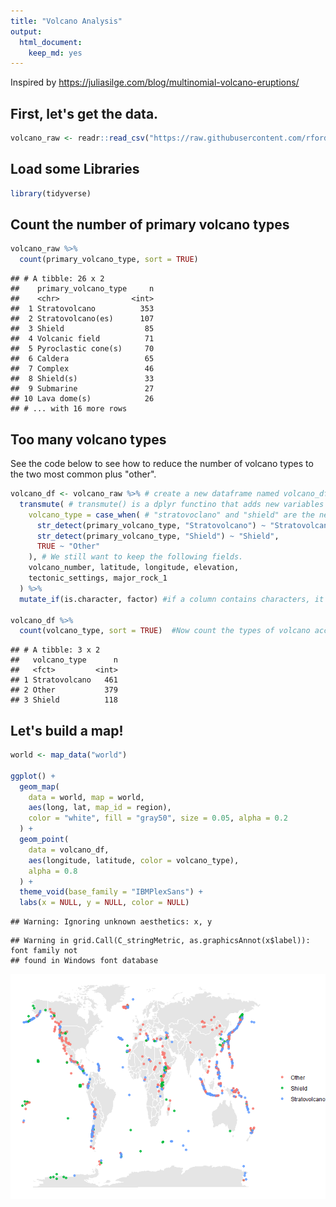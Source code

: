 ```yaml
---
title: "Volcano Analysis"
output: 
  html_document: 
    keep_md: yes
---
```


Inspired by https://juliasilge.com/blog/multinomial-volcano-eruptions/ 

## First, let's get the data.

```r
volcano_raw <- readr::read_csv("https://raw.githubusercontent.com/rfordatascience/tidytuesday/master/data/2020/2020-05-12/volcano.csv")
```

## Load some Libraries

```r
library(tidyverse)
```

## Count the number of primary volcano types

```r
volcano_raw %>%
  count(primary_volcano_type, sort = TRUE)
```

```
## # A tibble: 26 x 2
##    primary_volcano_type     n
##    <chr>                <int>
##  1 Stratovolcano          353
##  2 Stratovolcano(es)      107
##  3 Shield                  85
##  4 Volcanic field          71
##  5 Pyroclastic cone(s)     70
##  6 Caldera                 65
##  7 Complex                 46
##  8 Shield(s)               33
##  9 Submarine               27
## 10 Lava dome(s)            26
## # ... with 16 more rows
```

## Too many volcano types

See the code below to see how to reduce the number of volcano types to the two most common plus "other". 


```r
volcano_df <- volcano_raw %>% # create a new dataframe named volcano_df
  transmute( # transmute() is a dplyr functino that adds new variables and drops existing ones while preserving the number of rows. The New variables overwrite existing variables of the same name.
    volcano_type = case_when( # "stratovoclano" and "shield" are the new variable names to collect Stratovolcano(es) and "stratovolcano" into one variable. All other varialbes beyond that and "sheild" are simply named "other". 
      str_detect(primary_volcano_type, "Stratovolcano") ~ "Stratovolcano",
      str_detect(primary_volcano_type, "Shield") ~ "Shield",
      TRUE ~ "Other"
    ), # We still want to keep the following fields. 
    volcano_number, latitude, longitude, elevation,
    tectonic_settings, major_rock_1
  ) %>% 
  mutate_if(is.character, factor) #if a column contains characters, it's automatically a factor. 

volcano_df %>%
  count(volcano_type, sort = TRUE)  #Now count the types of volcano according to the new grouping
```

```
## # A tibble: 3 x 2
##   volcano_type      n
##   <fct>         <int>
## 1 Stratovolcano   461
## 2 Other           379
## 3 Shield          118
```

## Let's build a map!


```r
world <- map_data("world")

ggplot() +
  geom_map(
    data = world, map = world,
    aes(long, lat, map_id = region),
    color = "white", fill = "gray50", size = 0.05, alpha = 0.2
  ) +
  geom_point(
    data = volcano_df,
    aes(longitude, latitude, color = volcano_type),
    alpha = 0.8
  ) +
  theme_void(base_family = "IBMPlexSans") +
  labs(x = NULL, y = NULL, color = NULL)
```

```
## Warning: Ignoring unknown aesthetics: x, y
```

```
## Warning in grid.Call(C_stringMetric, as.graphicsAnnot(x$label)): font family not
## found in Windows font database
```

![](volcano_files/figure-html/unnamed-chunk-5-1.png)<!-- -->


